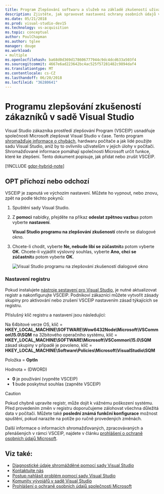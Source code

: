```yaml
---
title: Program Zlepšování softwaru a služeb na základě zkušeností uživatelů
description: Zjistěte, jak spravovat nastavení ochrany osobních údajů v sadě Visual Studio.
ms.date: 05/21/2018
ms.prod: visual-studio-dev15
ms.technology: vs-acquisition
ms.topic: conceptual
author: PoulChapman
ms.author: tglee
manager: douge
ms.workload:
- multiple
ms.openlocfilehash: ba68d0d369d178606777944c9dc4dcd633a503f4
ms.sourcegitcommit: 4667e6ad223642bc4ac525f57281482c9894daf4
ms.translationtype: MT
ms.contentlocale: cs-CZ
ms.lasthandoff: 06/20/2018
ms.locfileid: "36280641"
---
```

# <a name="visual-studio-customer-experience-improvement-program"></a>Programu zlepšování zkušeností zákazníků v sadě Visual Studio

Visual Studio zákazníka prostředí zlepšování Program (VSCEIP) usnadňuje společnosti Microsoft zlepšovat Visual Studio v čase. Tento program [shromažďuje informace o chybách](../ide/diagnostic-data-collection.md), hardwaru počítače a jak lidé použijte sadu Visual Studio, aniž by to ovlivnilo uživatelům v jejich úlohy v počítači. Shromažďované informace pomáhají společnosti Microsoft určit funkce, které ke zlepšení. Tento dokument popisuje, jak přidat nebo zrušit VSCEIP.

[!INCLUDE [gdpr-hybrid-note](../misc/includes/gdpr-hybrid-note.md)]

## <a name="opt-in-or-out"></a>OPT příchozí nebo odchozí

VSCEIP je zapnutá ve výchozím nastavení. Můžete ho vypnout, nebo znovu, zpět na podle těchto pokynů:

1. Spuštění sady Visual Studio.

1. Z **pomoci** nabídky, přejděte na příkaz **odeslat zpětnou vazbu**a potom vyberte **nastavení**.

   **Visual Studio programu na zlepšování zkušeností** otevře se dialogové okno.

1. Chcete-li chodit, vyberte **Ne, nebude líbí se zúčastnit**a potom vyberte **OK**.
   Chcete-li vyjádřit výslovný souhlas, vyberte **Ano, chci se zúčastnit**a potom vyberte **OK**.

   ![Visual Studio programu na zlepšování zkušeností dialogové okno](media/experience-improvement-program.png)

### <a name="registry-settings"></a>Nastavení registru

Pokud instalujete [nástroje sestavení pro Visual Studio](https://visualstudio.microsoft.com/downloads/#build-tools-for-visual-studio-2017), je nutné aktualizovat registr a nakonfigurujte VSCEIP. Podnikoví zákazníci můžete vytvořit zásady skupiny pro aktivování nebo zrušení VSCEIP nastavením zásad týkajících se registru.

Příslušný klíč registru a nastavení jsou následující:

Na 64bitové verze OS, klíč = **HKEY_LOCAL_MACHINE\SOFTWARE\Wow6432Node\Microsoft\VSCommon\15.0\SQM** na 32bitového operačního systému, klíč = **HKEY_LOCAL_MACHINE\SOFTWARE\Microsoft\VSCommon\15.0\SQM** zásad skupiny v případě je povoleno, klíč = **HKEY_LOCAL_MACHINE\Software\Policies\Microsoft\VisualStudio\SQM**

Položka = **OptIn**

Hodnota = (DWORD)
- **0** je používání (vypněte VSCEIP)
- **1** bude poskytnut souhlas (zapněte VSCEIP)

> [!CAUTION]
> Pokud chybně upravíte registr, může dojít k vážnému poškození systému. Před provedením změn v registru doporučujeme zálohovat všechna důležitá data v počítači. Můžete také **poslední známá funkční konfigurace** možnost spuštění, pokud narazíte na potíže po ručně provedených změnách.

Další informace o informacích shromažďovaných, zpracovávaných a přenášených v rámci VSCEIP, najdete v článku [prohlášení o ochraně osobních údajů Microsoft](https://privacy.microsoft.com/privacystatement).

## <a name="see-also"></a>Viz také:

* [Diagnostické údaje shromážděné pomocí sady Visual Studio](diagnostic-data-collection.md)
* [Kontaktujte nás](../ide/talk-to-us.md)
* [Postup nahlásit problém pomocí sady Visual Studio](../ide/how-to-report-a-problem-with-visual-studio-2017.md)
* [Komunity vývojářů v sadě Visual Studio](https://developercommunity.visualstudio.com/)
* [Prohlášení o ochraně osobních údajů společnosti Microsoft](https://privacy.microsoft.com/privacystatement)
